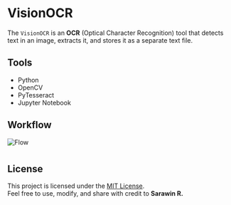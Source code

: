 # VisionOCR 

The `VisionOCR` is an **OCR** (Optical Character Recognition) tool that detects text in an image, extracts it, and stores it as a separate text file.

## Tools

- Python 
- OpenCV 
- PyTesseract 
- Jupyter Notebook 

## Workflow
![Flow](flow.png)
#

## License

This project is licensed under the [MIT License](LICENSE).  
Feel free to use, modify, and share with credit to **Sarawin R.**

